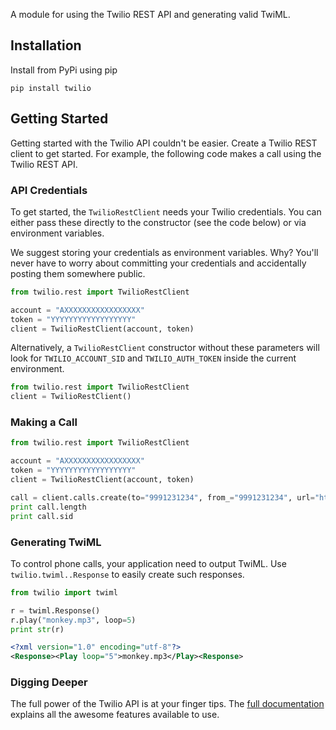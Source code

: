 A module for using the Twilio REST API and generating valid TwiML.

## Installation

Install from PyPi using pip

    pip install twilio

## Getting Started

Getting started with the Twilio API couldn't be easier. Create a Twilio REST client to get started. For example, the following code makes a call using the Twilio REST API.

### API Credentials

To get started, the `TwilioRestClient` needs your Twilio credentials. You can either pass these directly to the constructor (see the code below) or via environment variables.

We suggest storing your credentials as environment variables. Why? You'll never have to worry about committing your credentials and accidentally posting them somewhere public.

```python
from twilio.rest import TwilioRestClient

account = "AXXXXXXXXXXXXXXXXX"
token = "YYYYYYYYYYYYYYYYYY"
client = TwilioRestClient(account, token)
```

Alternatively, a `TwilioRestClient` constructor without these parameters will look for `TWILIO_ACCOUNT_SID` and `TWILIO_AUTH_TOKEN` inside the current environment.

```python
from twilio.rest import TwilioRestClient
client = TwilioRestClient()
```

### Making a Call

```python
from twilio.rest import TwilioRestClient

account = "AXXXXXXXXXXXXXXXXX"
token = "YYYYYYYYYYYYYYYYYY"
client = TwilioRestClient(account, token)

call = client.calls.create(to="9991231234", from_="9991231234", url="http://foo.com/call.xml")
print call.length
print call.sid
```


### Generating TwiML

To control phone calls, your application need to output TwiML. Use `twilio.twiml..Response` to easily create such responses.

```python
from twilio import twiml

r = twiml.Response()
r.play("monkey.mp3", loop=5)
print str(r)
```

```xml
<?xml version="1.0" encoding="utf-8"?>
<Response><Play loop="5">monkey.mp3</Play><Response>
```

### Digging Deeper

The full power of the Twilio API is at your finger tips. The [full documentation](http://readthedocs.org/docs/twilio-python/en/latest/) explains all the awesome features available to use.
